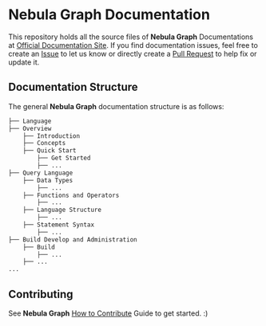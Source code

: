 # Nebula Graph Documentation

This repository holds all the source files of **Nebula Graph** Documentations at [Official Documentation Site](https://docs.nebula-graph.io/). If you find documentation issues, feel free to create an [Issue](https://github.com/vesoft-inc/nebula-docs/issues) to let us know or directly create a [Pull Request](https://github.com/vesoft-inc/nebula-docs/pulls) to help fix or update it.

## Documentation Structure

The general **Nebula Graph** documentation structure is as follows:

```bash
├── Language
├── Overview
    ├── Introduction
    ├── Concepts
    ├── Quick Start
        ├── Get Started
        ├── ...
├── Query Language
    ├── Data Types
        ├── ...
    ├── Functions and Operators
        ├── ...
    ├── Language Structure
        ├── ...
    ├── Statement Syntax
        ├── ...
├── Build Develop and Administration
    ├── Build
        ├── ...
    ├── ...
...
```

## Contributing

See **Nebula Graph** [How to Contribute](docs/manual-EN/4.contributions/developer-documentation-style-guide.md) Guide to get started. :)





